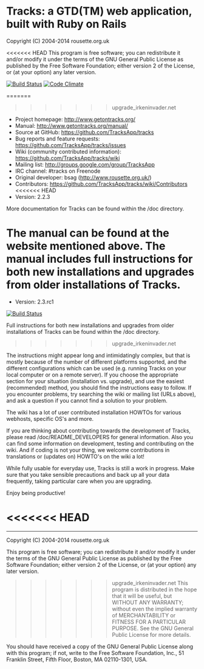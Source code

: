 # Tracks: a GTD(TM) web application, built with Ruby on Rails
Copyright (C) 2004-2014 rousette.org.uk

<<<<<<< HEAD
This program is free software; you can redistribute it and/or
modify it under the terms of the GNU General Public License
as published by the Free Software Foundation; either version 2
of the License, or (at your option) any later version.

[![Build Status](https://travis-ci.org/TracksApp/tracks.png?branch=2.2_branch)](https://travis-ci.org/TracksApp/tracks)
[![Code Climate](https://codeclimate.com/badge.png)](https://codeclimate.com/github/TracksApp/tracks)

=======
>>>>>>> upgrade_irkeninvader.net
* Project homepage: http://www.getontracks.org/
* Manual: http://www.getontracks.org/manual/
* Source at GitHub: https://github.com/TracksApp/tracks
* Bug reports and feature requests: https://github.com/TracksApp/tracks/issues
* Wiki (community contributed information): https://github.com/TracksApp/tracks/wiki
* Mailing list: http://groups.google.com/group/TracksApp
* IRC channel: #tracks on Freenode
* Original developer: bsag (http://www.rousette.org.uk/)
* Contributors: https://github.com/TracksApp/tracks/wiki/Contributors
<<<<<<< HEAD
* Version: 2.2.3

More documentation for Tracks can be found within the /doc directory. 

The manual can be found at the website mentioned above. The manual includes
full instructions for both new installations and upgrades from older 
installations of Tracks.
=======
* Version: 2.3.rc1

[![Build Status](https://travis-ci.org/TracksApp/tracks.svg?branch=2.3_branch)](https://travis-ci.org/TracksApp/tracks)

Full instructions for both new installations and upgrades from older installations of Tracks
can be found within the /doc directory.
>>>>>>> upgrade_irkeninvader.net

The instructions might appear long and intimidatingly complex, but that is
mostly because of the number of different platforms supported, and the
different configurations which can be used (e.g. running Tracks on your local
computer or on a remote server). If you choose the appropriate section for your
situation (installation vs. upgrade), and use the easiest (recommended) method,
you should find the instructions easy to follow. If you encounter problems, try
searching the wiki or mailing list (URLs above), and ask a question if
you cannot find a solution to your problem.

The wiki has a lot of user contributed installation HOWTOs for various webhosts, 
specific OS's and more.

If you are thinking about contributing towards the development of Tracks,
please read /doc/README_DEVELOPERS for general information. Also you can find
some information on development, testing and contributing on the wiki. And if 
coding is not your thing, we welcome contributions in translations or (updates 
on) HOWTO's on the wiki a lot!

While fully usable for everyday use, Tracks is still a work in progress. Make
sure that you take sensible precautions and back up all your data frequently,
taking particular care when you are upgrading.

Enjoy being productive!

<<<<<<< HEAD
=======
--------------------------------------------------------------------------------

Copyright (C) 2004-2014 rousette.org.uk

This program is free software; you can redistribute it and/or
modify it under the terms of the GNU General Public License
as published by the Free Software Foundation; either version 2
of the License, or (at your option) any later version.

>>>>>>> upgrade_irkeninvader.net
This program is distributed in the hope that it will be useful,
but WITHOUT ANY WARRANTY; without even the implied warranty of
MERCHANTABILITY or FITNESS FOR A PARTICULAR PURPOSE.  See the
GNU General Public License for more details.

You should have received a copy of the GNU General Public License
along with this program; if not, write to the Free Software
Foundation, Inc., 51 Franklin Street, Fifth Floor, Boston, MA  02110-1301, USA.
